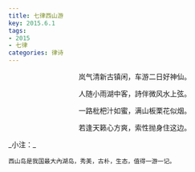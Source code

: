 ```yaml
---
title: 七律西山游
key: 2015.6.1
tags: 
- 2015
- 七律
categories: 律诗
---
```


<p align="center">岚气清新古镇闲，车游二日好神仙。
</p>
<p align="center">人随小雨湖中客，詩伴微风水上弦。
</p>
<p align="center">一路枇杷汁如蜜，满山板栗花似烟。
</p>
<p align="center">若逢天籁心方爽，索性抛身住这边。
</p>
_小注：_

```
西山岛是我国最大內湖岛，秀美，古朴，生态，值得一游一记。
```